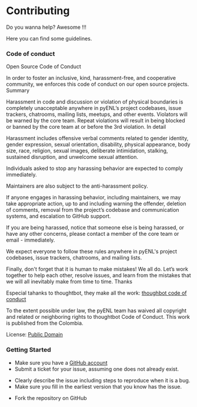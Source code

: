 # Contributing 
Do you wanna help?
Awesome !!!

Here you can find some guidelines.

### Code of conduct


Open Source Code of Conduct

In order to foster an inclusive, kind, harassment-free, and cooperative community,
we enforces this code of conduct on our open source projects.
Summary

Harassment in code and discussion or violation of physical boundaries is completely
unacceptable anywhere in pyENL’s project codebases, issue trackers, chatrooms, 
mailing lists, meetups, and other events. Violators will be warned by the core team.
Repeat violations will result in being blocked or banned by the core team at or before the 3rd violation.
In detail

Harassment includes offensive verbal comments related to gender identity, gender expression, 
sexual orientation, disability, physical appearance, body size, race, religion, sexual images,
deliberate intimidation, stalking, sustained disruption, and unwelcome sexual attention.

Individuals asked to stop any harassing behavior are expected to comply immediately.

Maintainers are also subject to the anti-harassment policy.

If anyone engages in harassing behavior, including maintainers, we may take appropriate action,
up to and including warning the offender, deletion of comments, removal from the project’s codebase
and communication systems, and escalation to GitHub support.

If you are being harassed, notice that someone else is being harassed, or have any other concerns,
please contact a member of the core team or email - immediately.

We expect everyone to follow these rules anywhere in pyENL's project codebases, issue trackers, 
chatrooms, and mailing lists.

Finally, don't forget that it is human to make mistakes! We all do. Let’s work together to help each other,
resolve issues, and learn from the mistakes that we will all inevitably make from time to time.
Thanks

Especial tahanks to thoughtbot, they make all the work: [thoughbot code of conduct](https://thoughtbot.com/open-source-code-of-conduct)

To the extent possible under law, the pyENL team has waived all copyright and related or neighboring 
rights to thoughtbot Code of Conduct. This work is published from the Colombia. 

License: [Public Domain](https://creativecommons.org/publicdomain/zero/1.0/) 

### Getting Started

- Make sure you have a [GitHub account](https://github.com/signup/free)
- Submit a ticket for your issue, assuming one does not already exist.

 * Clearly describe the issue including steps to reproduce when it is a bug.
 * Make sure you fill in the earliest version that you know has the issue.

- Fork the repository on GitHub


